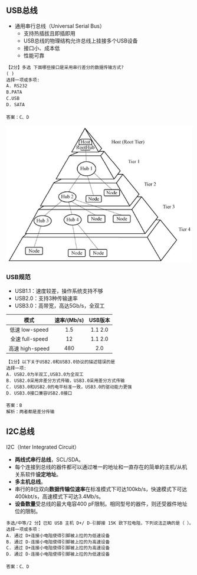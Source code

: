 ## USB总线

- 通用串行总线（Universal Serial Bus）
  - 支持热插拔且即插即用
  - USB总线的物理结构允许总线上挂接多个USB设备
  - 接口小、成本低
  - 性能可靠

```markdown
【2分】多选 下面哪些接口是采用串行差分的数据传输方式?
( )
选择一项或多项:
A. RS232
B.PATA
C.USB
D. SATA

答案：C、D
```

![USB总线拓扑结构]( USB总线拓扑结构.png)

### USB规范

- USB1.1：速度较差，操作系统支持不够
- USB2.0：支持3种传输速率
- USB3.0：高带宽，高达5Gb/s，全双工

| 模式 | 速率/(Mb/s) | USB版本 |
| :--: | :---------: | :-----: |
| 低速 low-speed | 1.5 | 1.1 2.0 |
| 全速 full-speed | 12 | 1.1 2.0 |
| 高速 high-speed | 480 | 2.0 |

```markdown
【1分】以下关于USB2.0和USB3.0协议的描述错误的是
选择一项:
A. USB2.0为半双工,USB3.0为全双工
B. USB2.0采用非差分方式传输，USB3.0采用差分方式传输
C. USB3.0和USB2.0的电平标准一致，USB3.0的驱动能力更强
D. USB3.0接口兼容USB2.0接口

答案：B 
解析：两者都是差分传输
```

## I2C总线

I2C（Inter Integrated Circuit）

- **两线式串行总线**，SCL/SDA。
- 每个连接到总线的器件都可以通过唯一的地址和一直存在的简单的主机/从机关系软件**设定地址**。
- **多主机总线**。
- 串行的8位双向**数据传输位速率**在标准模式下可达100kb/s，快速模式下可达400kbt/s，高速模式下可达3.4Mb/s。
- **设备数量**受总线的最大电容400 pF限制。相同型号的器件，则还受器件地址位的限制。

```markdown
多选/中等/2 分】已知 USB 主机 D+/ D-引脚接 15K 欧下拉电阻，下列说法正确的是（ ）。
选择一项或多项：
A. 通过 D+连接小电阻使得引脚被上拉的为低速设备
B. 通过 D-连接小电阻使得引脚被上拉的为高速设备
C. 通过 D+连接小电阻使得引脚被上拉的为高速设备
D. 通过 D-连接小电阻使得引脚被上拉的为低速设备

答案：C、D
```
